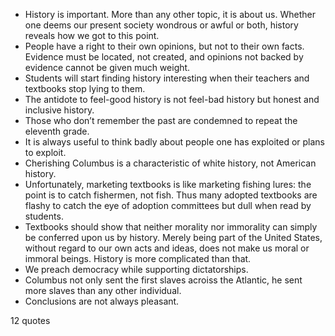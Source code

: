  - History is important. More than any other topic, it is about us. Whether one deems our present society wondrous or awful or both, history reveals how we got to this point.
 - People have a right to their own opinions, but not to their own facts. Evidence must be located, not created, and opinions not backed by evidence cannot be given much weight.
 - Students will start finding history interesting when their teachers and textbooks stop lying to them.
 - The antidote to feel-good history is not feel-bad history but honest and inclusive history.
 - Those who don’t remember the past are condemned to repeat the eleventh grade.
 - It is always useful to think badly about people one has exploited or plans to exploit.
 - Cherishing Columbus is a characteristic of white history, not American history.
 - Unfortunately, marketing textbooks is like marketing fishing lures: the point is to catch fishermen, not fish. Thus many adopted textbooks are flashy to catch the eye of adoption committees but dull when read by students.
 - Textbooks should show that neither morality nor immorality can simply be conferred upon us by history. Merely being part of the United States, without regard to our own acts and ideas, does not make us moral or immoral beings. History is more complicated than that.
 - We preach democracy while supporting dictatorships.
 - Columbus not only sent the first slaves acroiss the Atlantic, he sent more slaves than any other individual.
 - Conclusions are not always pleasant.

12 quotes